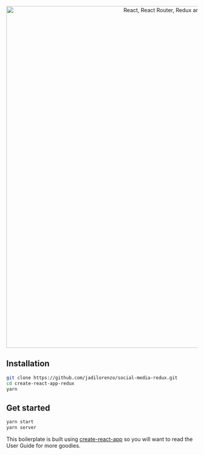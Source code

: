 <p align="center"><a href="https://medium.com/@notrab/getting-started-with-create-react-app-redux-react-router-redux-thunk-d6a19259f71f"><img src="https://i.imgur.com/PATsTx2.png" title="View tutorial" alt="React, React Router, Redux and Redux Thunk" width="900"></a></p>


## Installation

```bash
git clone https://github.com/jadilorenzo/social-media-redux.git
cd create-react-app-redux
yarn
```

## Get started

```bash
yarn start
yarn server
```

This boilerplate is built using [create-react-app](https://github.com/facebook/create-react-app) so you will want to read the User Guide for more goodies.
